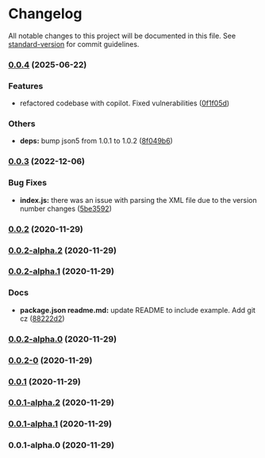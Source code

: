 # Changelog

All notable changes to this project will be documented in this file. See [standard-version](https://github.com/conventional-changelog/standard-version) for commit guidelines.

### [0.0.4](https://github.com/Whamo12/fetch-cwe-list/compare/v0.0.3...v0.0.4) (2025-06-22)


### Features

* refactored codebase with copilot.  Fixed vulnerabilities ([0f1f05d](https://github.com/Whamo12/fetch-cwe-list/commit/0f1f05dd6e310e02d530c11bb553d0a9f738a3cd))


### Others

* **deps:** bump json5 from 1.0.1 to 1.0.2 ([8f049b6](https://github.com/Whamo12/fetch-cwe-list/commit/8f049b6011436fae84afd2993cee97692b7d628a))

### [0.0.3](https://github.com/Whamo12/fetch-cwe-list/compare/v0.0.2...v0.0.3) (2022-12-06)


### Bug Fixes

* **index.js:** there was an issue with parsing the XML file due to the version number changes ([5be3592](https://github.com/Whamo12/fetch-cwe-list/commit/5be359256ead1173ed4497c5c7a8692cc203cf96))

### [0.0.2](https://github.com/Whamo12/fetch-cwe-list/compare/v0.0.2-alpha.2...v0.0.2) (2020-11-29)

### [0.0.2-alpha.2](https://github.com/Whamo12/fetch-cwe-list/compare/v0.0.2-alpha.1...v0.0.2-alpha.2) (2020-11-29)

### [0.0.2-alpha.1](https://github.com/Whamo12/fetch-cwe-list/compare/v0.0.2-alpha.0...v0.0.2-alpha.1) (2020-11-29)


### Docs

* **package.json readme.md:** update README to include example. Add git cz ([88222d2](https://github.com/Whamo12/fetch-cwe-list/commit/88222d2cc5b16b8a1907968c56ca5ac7e8d9e427))

### [0.0.2-alpha.0](https://github.com/Whamo12/fetch-cwe-list/compare/v0.0.2-0...v0.0.2-alpha.0) (2020-11-29)

### [0.0.2-0](https://github.com/Whamo12/fetch-cwe-list/compare/v0.0.1...v0.0.2-0) (2020-11-29)

### [0.0.1](https://github.com/Whamo12/fetch-cwe-list/compare/v0.0.1-alpha.2...v0.0.1) (2020-11-29)

### [0.0.1-alpha.2](https://github.com/Whamo12/cwe-list/compare/v0.0.1-alpha.1...v0.0.1-alpha.2) (2020-11-29)

### [0.0.1-alpha.1](https://github.com/Whamo12/cwe-list/compare/v0.0.1-alpha.0...v0.0.1-alpha.1) (2020-11-29)

### 0.0.1-alpha.0 (2020-11-29)
